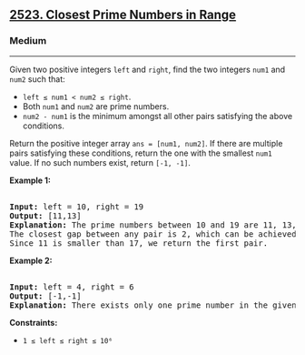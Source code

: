 ### <h2><a href="https://leetcode.com/problems/closest-prime-numbers-in-range/">2523. Closest Prime Numbers in Range</a></h2>  
<h3>Medium</h3>  
<hr>  
<div>  
<p>Given two positive integers <code>left</code> and <code>right</code>, find the two integers <code>num1</code> and <code>num2</code> such that:</p>  

<ul>  
<li><code>left ≤ num1 < num2 ≤ right</code>.</li>  
<li>Both <code>num1</code> and <code>num2</code> are prime numbers.</li>  
<li><code>num2 - num1</code> is the minimum amongst all other pairs satisfying the above conditions.</li>  
</ul>  

<p>Return the positive integer array <code>ans = [num1, num2]</code>. If there are multiple pairs satisfying these conditions, return the one with the smallest <code>num1</code> value. If no such numbers exist, return <code>[-1, -1]</code>.</p>  

<p><strong>Example 1:</strong></p>  
<pre>  
<strong>Input:</strong> left = 10, right = 19  
<strong>Output:</strong> [11,13]  
<strong>Explanation:</strong> The prime numbers between 10 and 19 are 11, 13, 17, and 19.  
The closest gap between any pair is 2, which can be achieved by [11,13] or [17,19].  
Since 11 is smaller than 17, we return the first pair.  
</pre>  

<p><strong>Example 2:</strong></p>  
<pre>  
<strong>Input:</strong> left = 4, right = 6  
<strong>Output:</strong> [-1,-1]  
<strong>Explanation:</strong> There exists only one prime number in the given range, so the conditions cannot be satisfied.  
</pre>  

<p><strong>Constraints:</strong></p>  
<ul>  
<li><code>1 ≤ left ≤ right ≤ 10⁶</code></li>  
</ul>  
</div>  
